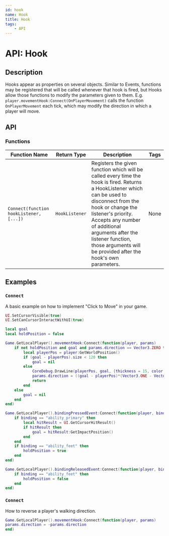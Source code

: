```yaml
---
id: hook
name: Hook
title: Hook
tags:
    - API
---
```


# API: Hook

## Description

Hooks appear as properties on several objects. Similar to Events, functions may be registered that will be called whenever that hook is fired, but Hooks allow those functions to modify the parameters given to them. E.g. `player.movementHook:Connect(OnPlayerMovement)` calls the function `OnPlayerMovement` each tick, which may modify the direction in which a player will move.

## API

### Functions

| Function Name | Return Type | Description | Tags |
| -------- | ----------- | ----------- | ---- |
| `Connect(function hookListener, [...])` | `HookListener` | Registers the given function which will be called every time the hook is fired. Returns a HookListener which can be used to disconnect from the hook or change the listener's priority. Accepts any number of additional arguments after the listener function, those arguments will be provided after the hook's own parameters. | None |

## Examples

### `Connect`

A basic example on how to implement "Click to Move" in your game.

```lua
UI.SetCursorVisible(true)
UI.SetCanCursorInteractWithUI(true)

local goal
local holdPosition = false

Game.GetLocalPlayer().movementHook:Connect(function(player, params)
    if not holdPosition and goal and params.direction == Vector3.ZERO then
        local playerPos = player:GetWorldPosition()
        if (goal - playerPos).size < 120 then
            goal = nil
        else
            CoreDebug.DrawLine(playerPos, goal, {thickness = 15, color = Color.New(1, .5, 0)})
            params.direction = ((goal - playerPos)*(Vector3.ONE - Vector3.UP)):GetNormalized()
            return
        end
    else
        goal = nil
    end
end)

Game.GetLocalPlayer().bindingPressedEvent:Connect(function(player, binding)
    if binding == "ability_primary" then
        local hitResult = UI.GetCursorHitResult()
        if hitResult then
            goal = hitResult:GetImpactPosition()
        end
    end
    if binding == "ability_feet" then
        holdPosition = true
    end
end)

Game.GetLocalPlayer().bindingReleasedEvent:Connect(function(player, binding)
    if binding == "ability_feet" then
        holdPosition = false
    end
end)
```

### `Connect`

How to reverse a player's walking direction.

```lua
Game.GetLocalPlayer().movementHook:Connect(function(player, params)
params.direction = -params.direction
end)
```
